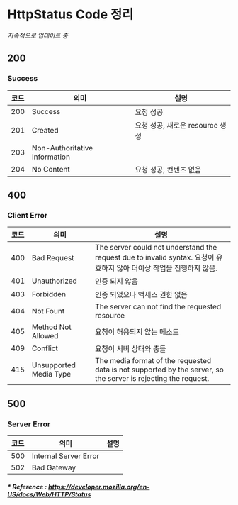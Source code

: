 # HttpStatus Code 정리
*지속적으로 업데이트 중*

## 200
### Success
코드 | 의미 | 설명
--- | --- | ---
200 | Success | 요청 성공
201 | Created | 요청 성공, 새로운 resource 생성
203 | Non-Authoritative Information | 
204 | No Content | 요청 성공, 컨텐츠 없음

## 400
### Client Error
코드 | 의미 | 설명
--- | --- | ---
400 | Bad Request | The server could not understand the request due to invalid syntax. 요청이 유효하지 않아 더이상 작업을 진행하지 않음.
401 | Unauthorized | 인증 되지 않음
403 | Forbidden | 인증 되었으나 액세스 권한 없음
404 | Not Fount | The server can not find the requested resource
405 | Method Not Allowed | 요청이 허용되지 않는 메소드
409 | Conflict | 요청이 서버 상태와 충돌
415 | Unsupported Media Type | The media format of the requested data is not supported by the server, so the server is rejecting the request.

## 500
### Server Error
코드 | 의미 | 설명
--- | --- | ---
500 | Internal Server Error | 
502 | Bad Gateway |

##### * Reference : https://developer.mozilla.org/en-US/docs/Web/HTTP/Status
